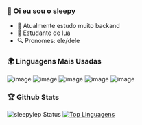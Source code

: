 ### 💜 Oi eu sou o sleepy
- 🎻 Atualmente estudo muito backand
- 🌙 Estudante de lua
- 🔍 Pronomes: ele/dele

### 🌍 Linguagens Mais Usadas
![image](https://img.shields.io/badge/Lua-2C2D72?style=for-the-badge&logo=lua&logoColor=white)
![image](https://img.shields.io/badge/JavaScript-F7DF1E?style=for-the-badge&logo=javascript&logoColor=black)
![image](https://img.shields.io/badge/Node.js-43853D?style=for-the-badge&logo=node.js&logoColor=white)
![image](https://img.shields.io/badge/C-00599C?style=for-the-badge&logo=c&logoColor=white)
![image](https://img.shields.io/badge/C%2B%2B-00599C?style=for-the-badge&logo=c%2B%2B&logoColor=white)

### 🏆 Github Stats
![sleepylep Status](https://github-readme-stats.vercel.app/api?username=sleepylep&show_icons=true) [![Top Linguagens](https://github-readme-stats.vercel.app/api/top-langs/?username=sleepylep&layout=compact)](https://github.com/anuraghazra/github-readme-stats)
